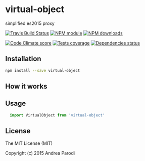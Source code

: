 # virtual-object

simplified es2015 proxy

[![Travis Build Status](https://img.shields.io/travis/parro-it/virtual-object.svg)](http://travis-ci.org/parro-it/virtual-object)
[![NPM module](https://img.shields.io/npm/v/virtual-object.svg)](https://npmjs.org/package/virtual-object)
[![NPM downloads](https://img.shields.io/npm/dt/virtual-object.svg)](https://npmjs.org/package/virtual-object)

[![Code Climate score](https://img.shields.io/codeclimate/github/parro-it/virtual-object.svg)](https://codeclimate.com/github/parro-it/virtual-object)
[![Tests coverage](https://img.shields.io/codeclimate/coverage/github/parro-it/virtual-object.svg)](https://codeclimate.com/github/parro-it/virtual-object)
[![Dependencies status](https://img.shields.io/requires/github/parro-it/virtual-object.svg)](https://requires.io/github/parro-it/virtual-object/requirements/?branch=master)

## Installation

```bash
npm install --save virtual-object
```

## How it works

## Usage

```javascript
  import VirtualObject from 'virtual-object'
```

## License

The MIT License (MIT)

Copyright (c) 2015 Andrea Parodi
